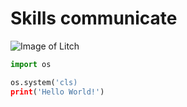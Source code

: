 # Skills communicate

![Image of Litch](https://th.bing.com/th/id/OIP.XOTn3Ac5Vk2O--jvSDd6oQHaHa?rs=1&pid=ImgDetMain)

```python
import os

os.system('cls)
print('Hello World!')
```
